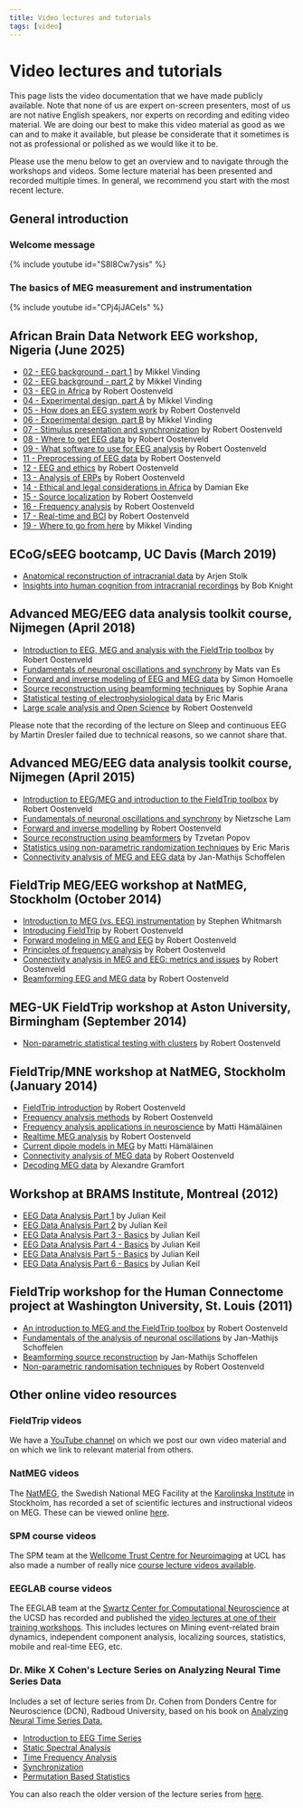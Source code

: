 ```yaml
---
title: Video lectures and tutorials
tags: [video]
---
```


# Video lectures and tutorials

This page lists the video documentation that we have made publicly available. Note that none of us are expert on-screen presenters, most of us are not native English speakers, nor experts on recording and editing video material. We are doing our best to make this video material as good as we can and to make it available, but please be considerate that it sometimes is not as professional or polished as we would like it to be.

Please use the menu below to get an overview and to navigate through the workshops and videos. Some lecture material has been presented and recorded multiple times. In general, we recommend you start with the most recent lecture.

## General introduction

### Welcome message

{% include youtube id="S8l8Cw7ysis" %}

### The basics of MEG measurement and instrumentation

{% include youtube id="CPj4jJACeIs" %}

## African Brain Data Network EEG workshop, Nigeria (June 2025)

- [02 - EEG background - part 1](https://youtu.be/_Dar7Sd3Yh4) by Mikkel Vinding
- [02 - EEG background - part 2](https://youtu.be/z1w7Nqj19W8) by Mikkel Vinding
- [03 - EEG in Africa](https://youtu.be/NtN8_0g9I9E) by Robert Oostenveld
- [04 - Experimental design, part A](https://youtu.be/HbXqRAYVafg) by Mikkel Vinding
- [05 - How does an EEG system work](https://youtu.be/rIR1osZpIUc) by Robert Oostenveld
- [06 - Experimental design, part B](https://youtu.be/8hdf2kXpeS4) by Mikkel Vinding
- [07 - Stimulus presentation and synchronization](https://youtu.be/H643Y0yKHq0) by Robert Oostenveld
- [08 - Where to get EEG data](https://youtu.be/bWqVcEz5Byw) by Robert Oostenveld
- [09 - What software to use for EEG analysis](https://youtu.be/FPFdafaHnWM) by Robert Oostenveld
- [11 - Preprocessing of EEG data](https://youtu.be/2AenpYFM-DQ) by Robert Oostenveld
- [12 - EEG and ethics](https://youtu.be/kAP769ygqLE) by Robert Oostenveld
- [13 - Analysis of ERPs](https://youtu.be/nwGlfimXUiw) by Robert Oostenveld
- [14 - Ethical and legal considerations in Africa](https://youtu.be/yZnRxK5k05c) by Damian Eke
- [15 - Source localization](https://youtu.be/B-X2tPEcz7w) by Robert Oostenveld
- [16 - Frequency analysis](https://youtu.be/USHTEjzAhbU) by Robert Oostenveld
- [17 - Real-time and BCI](https://youtu.be/ISgUzYv5SAQ) by Robert Oostenveld
- [19 - Where to go from here](https://youtu.be/V0X5VEiZFFU) by Mikkel Vinding

## ECoG/sEEG bootcamp, UC Davis (March 2019)

- [Anatomical reconstruction of intracranial data](https://youtu.be/NdIqUSPPAeM) by Arjen Stolk
- [Insights into human cognition from intracranial recordings](https://youtu.be/3SN9kR9s58o) by Bob Knight

## Advanced MEG/EEG data analysis toolkit course, Nijmegen (April 2018)

- [Introduction to EEG, MEG and analysis with the FieldTrip toolbox](https://www.youtube.com/watch?v=7B4rDZYwQLM) by Robert Oostenveld
- [Fundamentals of neuronal oscillations and synchrony](https://www.youtube.com/watch?v=dHTuzMsjVJA) by Mats van Es
- [Forward and inverse modeling of EEG and MEG data](https://www.youtube.com/watch?v=3Q8HLHNieuI) by Simon Homoelle
- [Source reconstruction using beamforming techniques](https://www.youtube.com/watch?v=pE0WAKd_Ve4) by Sophie Arana
- [Statistical testing of electrophysiological data](https://www.youtube.com/watch?v=y-HCeOva33w) by Eric Maris
- [Large scale analysis and Open Science](https://www.youtube.com/watch?v=4kkDZum2UaE) by Robert Oostenveld

Please note that the recording of the lecture on Sleep and continuous EEG by Martin Dresler failed due to technical reasons, so we cannot share that.

## Advanced MEG/EEG data analysis toolkit course, Nijmegen (April 2015)

- [Introduction to EEG/MEG and introduction to the FieldTrip toolbox](https://www.youtube.com/watch?v=eUVL_twWNdk) by Robert Oostenveld
- [Fundamentals of neuronal oscillations and synchrony](https://www.youtube.com/watch?v=vwPpSglPJTE) by Nietzsche Lam
- [Forward and inverse modelling](https://www.youtube.com/watch?v=86f5_x9SVQQ) by Robert Oostenveld
- [Source reconstruction using beamformers](https://www.youtube.com/watch?v=Ez72OFjSABs) by Tzvetan Popov
- [Statistics using non-parametric randomization techniques](https://www.youtube.com/watch?v=x0hR-VsHZj8) by Eric Maris
- [Connectivity analysis of MEG and EEG data](https://www.youtube.com/watch?v=ZBwh0Vm4fh4) by Jan-Mathijs Schoffelen

## FieldTrip MEG/EEG workshop at NatMEG, Stockholm (October 2014)

- [Introduction to MEG (vs. EEG) instrumentation](https://www.youtube.com/watch?v=15Qs4fuPpes) by Stephen Whitmarsh
- [Introducing FieldTrip](https://www.youtube.com/watch?v=zOxCqcYmIfA) by Robert Oostenveld
- [Forward modeling in MEG and EEG](https://www.youtube.com/watch?v=4pVaY6f25w0) by Robert Oostenveld
- [Principles of frequency analysis](https://www.youtube.com/watch?v=QLvsa1r1Voc) by Robert Oostenveld
- [Connectivity analysis in MEG and EEG: metrics and issues](https://www.youtube.com/watch?v=-RpQklxbCsg) by Robert Oostenveld
- [Beamforming EEG and MEG data](https://www.youtube.com/watch?v=7eS11DtbIPw) by Robert Oostenveld

## MEG-UK FieldTrip workshop at Aston University, Birmingham (September 2014)

- [Non-parametric statistical testing with clusters](https://www.youtube.com/watch?v=vOSfabsDUNg) by Robert Oostenveld

## FieldTrip/MNE workshop at NatMEG, Stockholm (January 2014)

- [FieldTrip introduction](https://www.youtube.com/watch?v=I1lQumrWFKs) by Robert Oostenveld
- [Frequency analysis methods](https://www.youtube.com/watch?v=6EIBh5lHNSc) by Robert Oostenveld
- [Frequency analysis applications in neuroscience](https://www.youtube.com/watch?v=7R5SmoG8pD0) by Matti Hämäläinen
- [Realtime MEG analysis](https://www.youtube.com/watch?v=nLaOcMMvcNI) by Robert Oostenveld
- [Current dipole models in MEG](https://www.youtube.com/watch?v=pFdCWsqPEFg) by Matti Hämäläinen
- [Connectivity analysis of MEG data](https://www.youtube.com/watch?v=LKrxdrntWcQ) by Robert Oostenveld
- [Decoding MEG data](https://www.youtube.com/watch?v=f3yrVfVtCUE) by Alexandre Gramfort

## Workshop at BRAMS Institute, Montreal (2012)

- [EEG Data Analysis Part 1](http://vimeo.com/43116694) by Julian Keil
- [EEG Data Analysis Part 2](http://vimeo.com/43120640) by Julian Keil
- [EEG Data Analysis Part 3 - Basics](http://vimeo.com/45658196) by Julian Keil
- [EEG Data Analysis Part 4 - Basics](http://vimeo.com/46230253) by Julian Keil
- [EEG Data Analysis Part 5 - Basics](http://vimeo.com/46444290) by Julian Keil
- [EEG Data Analysis Part 6 - Basics](http://vimeo.com/45902548) by Julian Keil

## FieldTrip workshop for the Human Connectome project at Washington University, St. Louis (2011)

- [An introduction to MEG and the FieldTrip toolbox](http://vimeo.com/21604990) by Robert Oostenveld
- [Fundamentals of the analysis of neuronal oscillations](http://vimeo.com/21701689) by Jan-Mathijs Schoffelen
- [Beamforming source reconstruction](http://vimeo.com/21717754) by Jan-Mathijs Schoffelen
- [Non-parametric randomisation techniques](http://vimeo.com/21724687) by Robert Oostenveld

## Other online video resources

### FieldTrip videos

We have a [YouTube channel](https://www.youtube.com/fieldtriptoolbox) on which we post our own video material and on which we link to relevant material from others.

### NatMEG videos

The [NatMEG](https://www.natmeg.se), the Swedish National MEG Facility at the [Karolinska Institute](http://www.ki.se) in Stockholm, has recorded a set of scientific lectures and instructional videos on MEG. These can be viewed online [here](http://natmeg.se/learnaboutmeg/meglectures/index.html).

### SPM course videos

The SPM team at the [Wellcome Trust Centre for Neuroimaging](http://www.fil.ion.ucl.ac.uk) at UCL has also made a number of really nice [course lecture videos available](http://www.fil.ion.ucl.ac.uk/spm/course/video/).

### EEGLAB course videos

The EEGLAB team at the [Swartz Center for Computational Neuroscience](https://sccn.ucsd.edu) at the UCSD has recorded and published the [video lectures at one of their training workshops](http://thesciencenetwork.org/programs/12th-eeglab-workshop). This includes lectures on Mining event-related brain dynamics, independent component analysis, localizing sources, statistics, mobile and real-time EEG, etc.

### Dr. Mike X Cohen's Lecture Series on Analyzing Neural Time Series Data

Includes a set of lecture series from Dr. Cohen from Donders Centre for Neuroscience (DCN), Radboud University, based on his book on [Analyzing Neural Time Series Data.](https://mitpress.mit.edu/books/analyzing-neural-time-series-data)

* [Introduction to EEG Time Series](https://www.youtube.com/watch?v=ukjuFUghieg&list=PLn0OLiymPak0t1moK3sn4Sl1seXlEOPHT)
* [Static Spectral Analysis](https://www.youtube.com/watch?v=fYtVHhk3xJ0&list=PLn0OLiymPak2jxGCbWrcgmXUtt9Lbjj_A)
* [Time Frequency Analysis](https://www.youtube.com/watch?v=7ahrcB5HL0k&list=PLn0OLiymPak2BYu--bR0ADNBJsC4kuRWs)
* [Synchronization](https://www.youtube.com/watch?v=ardi0hO6lOU&list=PLn0OLiymPak1wp4wMQ7tbYrtyFUatMVJs)
* [Permutation Based Statistics](https://www.youtube.com/watch?v=7W11BOlM02I&list=PLn0OLiymPak1Ch2ce47MqwpIw0x3m6iZ7)

You can also reach the older version of the lecture series from [here](https://www.youtube.com/channel/UCUR_LsXk7IYyueSnXcNextQ/playlists?view=50&sort=dd&shelf_id=2).
